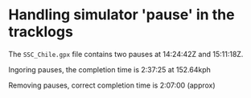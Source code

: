 # Handling simulator 'pause' in the tracklogs

The `SSC_Chile.gpx` file contains two pauses at 14:24:42Z and 15:11:18Z.

Ingoring pauses, the completion time is 2:37:25 at 152.64kph

Removing pauses, correct completion time is 2:07:00 (approx)
